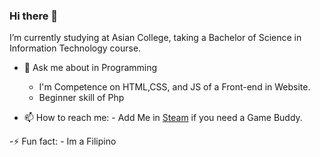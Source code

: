 ### Hi there 👋
I’m currently studying at Asian College, taking a Bachelor of Science in Information Technology course.

- 💬 Ask me about in Programming
  - I'm Competence on HTML,CSS, and JS of a Front-end in Website.
   - Beginner skill of Php

- 📫 How to reach me:
       - Add Me in [Steam](https://steamcommunity.com/id/dodotmp4) if you need a Game Buddy.

-⚡ Fun fact:
       - Im a Filipino
